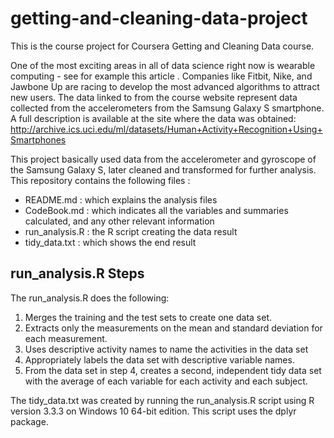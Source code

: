 # getting-and-cleaning-data-project
This is the course project for Coursera Getting and Cleaning Data course. 

One of the most exciting areas in all of data science right now is wearable computing - see for example this article . Companies like Fitbit, Nike, and Jawbone Up are racing to develop the most advanced algorithms to attract new users. The data linked to from the course website represent data collected from the accelerometers from the Samsung Galaxy S smartphone. A full description is available at the site where the data was obtained:
http://archive.ics.uci.edu/ml/datasets/Human+Activity+Recognition+Using+Smartphones

This project basically used data from the accelerometer and gyroscope of the Samsung Galaxy S, later cleaned and transformed for further analysis.
This repository contains the following files :
* README.md : which explains the analysis files 
* CodeBook.md : which indicates all the variables and summaries calculated, and any other relevant information
* run_analysis.R : the R script creating the data result
* tidy_data.txt : which shows the end result

## run_analysis.R Steps 
The run_analysis.R does the following:
1. Merges the training and the test sets to create one data set.
2. Extracts only the measurements on the mean and standard deviation for each measurement.
3. Uses descriptive activity names to name the activities in the data set
4. Appropriately labels the data set with descriptive variable names.
5. From the data set in step 4, creates a second, independent tidy data set with the average of each variable for each activity and each subject.

The tidy_data.txt was created by running the run_analysis.R script using R version 3.3.3 on Windows 10 64-bit edition.
This script uses the dplyr package.


